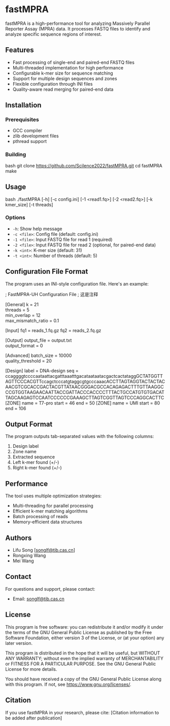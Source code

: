 # fastMPRA

fastMPRA is a high-performance tool for analyzing Massively Parallel Reporter Assay (MPRA) data. It processes FASTQ files to identify and analyze specific sequence regions of interest.

## Features

- Fast processing of single-end and paired-end FASTQ files
- Multi-threaded implementation for high performance
- Configurable k-mer size for sequence matching
- Support for multiple design sequences and zones
- Flexible configuration through INI files
- Quality-aware read merging for paired-end data

## Installation

### Prerequisites

- GCC compiler
- zlib development files
- pthread support

### Building

bash
git clone https://github.com/Scilence2022/fastMPRA.git
cd fastMPRA
make

## Usage

bash
./fastMPRA [-h] [-c config.ini] [-1 <read1.fq>] [-2 <read2.fq>] [-k kmer_size] [-t threads]

### Options

- `-h`: Show help message
- `-c <file>`: Config file (default: config.ini)
- `-1 <file>`: Input FASTQ file for read 1 (required)
- `-2 <file>`: Input FASTQ file for read 2 (optional, for paired-end data)
- `-k <int>`: K-mer size (default: 31)
- `-t <int>`: Number of threads (default: 5)

## Configuration File Format

The program uses an INI-style configuration file. Here's an example:

; FastMPRA-UH Configuration File
; 这是注释

[General]
k = 21                 
threads = 5               
min_overlap = 12          
max_mismatch_ratio = 0.1  

[Input]
fq1 = reads_1.fq.gz
fq2 = reads_2.fq.gz

[Output]
output_file = output.txt  
output_format = 0         

[Advanced]
batch_size = 10000        
quality_threshold = 20   


[Design]
label = DNA-design
seq = ccaggggtccccaataattacgatttaaatttgacataataatacgactcactataggGCTATGGTTAGTTCCCACGTTccagctcccatgtaggcgtgcccaaacACCTTAGTAGGTACTACTACAACGTCGCACCGACTACGTTATAACGGGACGCCACAGAGACTTTGTTAAGGCCCGTGGTAAGAACAATTACCGATTACCCACCCCTTTACTGCCATGTGTGACATTAGCAAGAGTCCAATCCCCCCGAAAGCTTAGTCGGTTAGTCCCAGGCACTTC
[ZONE]
name = T7-pro
start = 46
end = 50
[ZONE]
name = UMI
start = 80
end = 106


## Output Format

The program outputs tab-separated values with the following columns:
1. Design label
2. Zone name
3. Extracted sequence
4. Left k-mer found (+/-) 
5. Right k-mer found (+/-)

## Performance

The tool uses multiple optimization strategies:
- Multi-threading for parallel processing
- Efficient k-mer matching algorithms
- Batch processing of reads
- Memory-efficient data structures

## Authors

- Lifu Song [songlf@tib.cas.cn]
- Rongxing Wang
- Mei Wang

## Contact

For questions and support, please contact:
- Email: [songlf@tib.cas.cn](mailto:songlf@tib.cas.cn)

## License

This program is free software: you can redistribute it and/or modify it under the terms of the GNU General Public License as published by the Free Software Foundation, either version 3 of the License, or (at your option) any later version.

This program is distributed in the hope that it will be useful, but WITHOUT ANY WARRANTY; without even the implied warranty of MERCHANTABILITY or FITNESS FOR A PARTICULAR PURPOSE. See the GNU General Public License for more details.

You should have received a copy of the GNU General Public License along with this program. If not, see <https://www.gnu.org/licenses/>.

## Citation

If you use fastMPRA in your research, please cite:
[Citation information to be added after publication]

